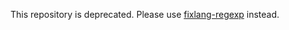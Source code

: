 This repository is deprecated. Please use [fixlang-regexp](https://github.com/tttmmmyyyy/fixlang-regexp/) instead.

